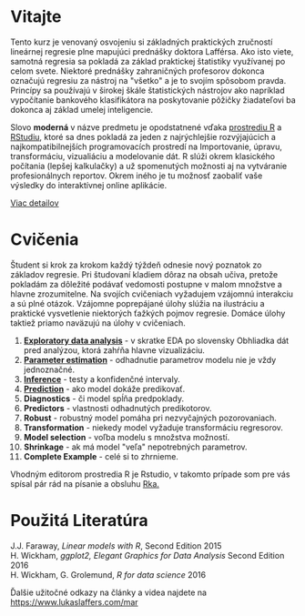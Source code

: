 # Vitajte

Tento kurz je venovaný osvojeniu si základných praktických zručností lineárnej regresie plne mapujúci prednášky doktora Lafférsa. Ako isto viete, samotná regresia sa pokladá za základ praktickej štatistiky využívanej po celom svete. Niektoré prednášky zahraničných profesorov dokonca označujú regresiu za nástroj na "všetko" a je to svojím spôsobom pravda. Princípy sa používajú v širokej škále štatistických nástrojov ako napríklad vypočítanie bankového klasifikátora na poskytovanie pôžičky žiadateľovi ba dokonca aj základ umelej inteligencie. 

Slovo **moderná** v názve predmetu je opodstatnené vďaka [prostrediu R](https://www.r-project.org/) a [RStudiu](https://www.rstudio.com/), ktoré sa dnes pokladá za jeden z najrýchlejšie rozvýjajúcich a najkompatibilnejších programovacích prostredí na Importovanie, úpravu, transformáciu, vizualiáciu a modelovanie dát. R slúži okrem klasického počítania (lepšej kalkulačky) a už spomenutých možnosti aj na vytváranie profesionálnych reportov. Okrem iného je tu možnosť zaobaliť vaše výsledky do interaktívnej online aplikácie.

[Viac detailov](https://samuelhudec.github.io/WarmUP)

# Cvičenia

Študent si krok za krokom každý týždeň odnesie nový poznatok zo základov regresie. Pri študovaní kladiem dôraz na obsah učiva, pretože pokladám za dôležité podávať vedomosti postupne v malom množstve a hlavne zrozumitelne. Na svojích cvičeniach vyžadujem vzájomnú interakciu a sú plné otázok. Vzájomne poprepájané úlohy slúžia na ilustráciu a praktické vysvetlenie niektorých ťažkých pojmov regresie. Domáce úlohy taktiež priamo naväzujú na úlohy v cvičeniach.

1. [**Exploratory data analysis**](https://samuelhudec.github.io/Ex01_Visualization) - v skratke EDA po slovensky Obhliadka dát pred analýzou, ktorá zahŕňa hlavne vizualizáciu.    
2. [**Parameter estimation**](https://samuelhudec.github.io/Ex02_Estimation) - odhadnutie parametrov modelu nie je vždy jednoznačné. 
3. [**Inference**](https://samuelhudec.github.io/Ex03_Inference) - testy a konfidenčné intervaly.   
4. [**Prediction**](https://samuelhudec.github.io/Ex04_Prediction) - ako model dokáže predikovať.    
5. **Diagnostics** - či model spĺňa predpoklady.    
6. **Predictors** - vlastnosti odhadnutých predikotorov.    
7. **Robust** - robustný model pomáha pri nezvyčajných pozorovaniach.    
8. **Transformation** - niekedy model vyžaduje transformáciu regresorov.    
9. **Model selection** - voľba modelu s množstva možností.    
10. **Shrinkage** - ak má model "veľa" nepotrebných parametrov.    
11. **Complete Example** - celé si to zhrnieme.    

Vhodným editorom prostredia R je Rstudio, v takomto prípade som pre vás spísal pár rád na písanie a obsluhu [Rka.](https://samuelhudec.github.io/RStudioIntro)

# Použitá Literatúra

J.J. Faraway, *Linear models with R*, Second Edition 2015    
H. Wickham, *ggplot2, Elegant Graphics for Data Analysis* Second Edition 2016    
H. Wickham, G. Grolemund, *R for data science* 2016    

Ďalšie užitočné odkazy na články a videa najdete na <https://www.lukaslaffers.com/mar>


